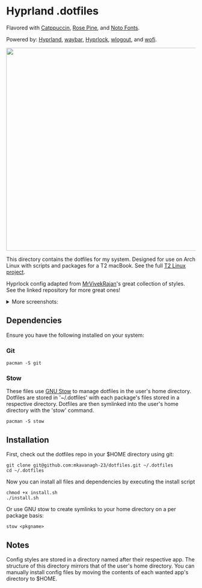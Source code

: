 # Hyprland .dotfiles

Flavored with [Catppuccin](https://github.com/catppuccin/catppuccin), [Rose Pine](https://github.com/rose-pine/rose-pine-theme), and [Noto Fonts](https://notofonts.github.io/).

Powered by: [Hyprland](https://github.com/hyprwm/Hyprland), [waybar](https://github.com/Alexays/Waybar), [Hyprlock](https://github.com/hyprwm/hyprlock), [wlogout](https://github.com/ArtsyMacaw/wlogout), and [wofi](https://hg.sr.ht/~scoopta/wofi).
<div align="center">
    <img src="https://raw.githubusercontent.com/mkavanagh-23/dotfiles/master/screenshots/screenshot3.png" width="960" height="540" />
</div>

This directory contains the dotfiles for my system. 
Designed for use on Arch Linux with scripts and packages for a T2 macBook. See the full [T2 Linux project](https://wiki.t2linux.org/).

Hyprlock config adapted from [MrVivekRajan](https://github.com/MrVivekRajan/Hyprlock-Styles)'s great collection of styles. See the linked repository for more great ones!

<details>
  <summary>More screenshots:</summary>
    <div align="center">
        <img src="https://raw.githubusercontent.com/mkavanagh-23/dotfiles/master/screenshots/screenshot1.png" width="960" height="540" />
        <img src="https://raw.githubusercontent.com/mkavanagh-23/dotfiles/master/screenshots/screenshot4.png" width="960" height="540" />
        <img src="https://raw.githubusercontent.com/mkavanagh-23/dotfiles/master/screenshots/screenshot2.png" width="960" height="540" />
        <img src="https://raw.githubusercontent.com/mkavanagh-23/dotfiles/master/screenshots/screenshot5.png" width="960" height="540" />
        <img src="https://raw.githubusercontent.com/mkavanagh-23/dotfiles/master/screenshots/screenshot7.png" width="960" height="540" />
    </div>
</details>

## Dependencies

Ensure you have the following installed on your system:

### Git

```
pacman -S git
```

### Stow

These files use [GNU Stow](https://www.gnu.org/software/stow/) to manage dotfiles in the user's home directory. Dotfiles are stored in '~/.dotfiles' with each package's files stored in a respective directory. Dotfiles are then symlinked into the user's home directory with the 'stow' command.

```
pacman -S stow
```

## Installation

First, check out the dotfiles repo in your $HOME directory using git:

```
git clone git@github.com:mkavanagh-23/dotfiles.git ~/.dotfiles
cd ~/.dotfiles
```

Now you can install all files and dependencies by executing the install script

```
chmod +x install.sh 
./install.sh 
```

Or use GNU stow to create symlinks to your home directory on a per package basis:

```
stow <pkgname>
```

## Notes

Config styles are stored in a directory named after their respective app.
The structure of this directory mirrors that of the user's home directory.
You can manually install config files by moving the contents of each wanted app's directory to $HOME.
